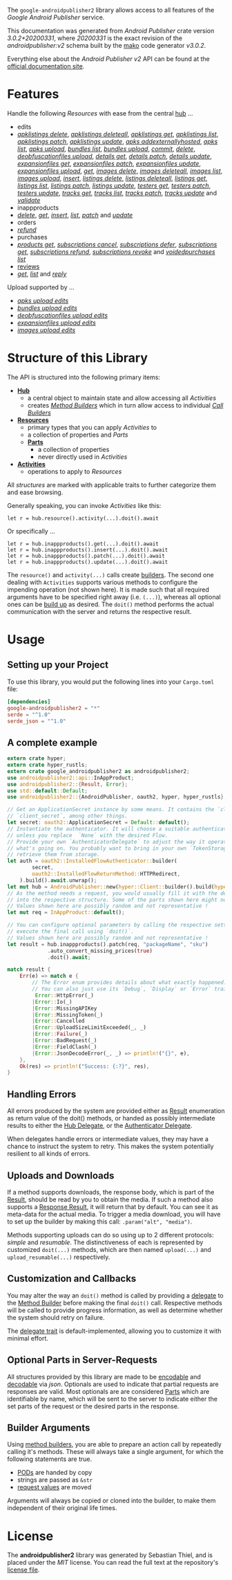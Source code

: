 <!---
DO NOT EDIT !
This file was generated automatically from 'src/mako/api/README.md.mako'
DO NOT EDIT !
-->
The `google-androidpublisher2` library allows access to all features of the *Google Android Publisher* service.

This documentation was generated from *Android Publisher* crate version *3.0.2+20200331*, where *20200331* is the exact revision of the *androidpublisher:v2* schema built by the [mako](http://www.makotemplates.org/) code generator *v3.0.2*.

Everything else about the *Android Publisher* *v2* API can be found at the
[official documentation site](https://developers.google.com/android-publisher).
# Features

Handle the following *Resources* with ease from the central [hub](https://docs.rs/google-androidpublisher2/3.0.2+20200331/google_androidpublisher2/AndroidPublisher) ... 

* edits
 * [*apklistings delete*](https://docs.rs/google-androidpublisher2/3.0.2+20200331/google_androidpublisher2/api::EditApklistingDeleteCall), [*apklistings deleteall*](https://docs.rs/google-androidpublisher2/3.0.2+20200331/google_androidpublisher2/api::EditApklistingDeleteallCall), [*apklistings get*](https://docs.rs/google-androidpublisher2/3.0.2+20200331/google_androidpublisher2/api::EditApklistingGetCall), [*apklistings list*](https://docs.rs/google-androidpublisher2/3.0.2+20200331/google_androidpublisher2/api::EditApklistingListCall), [*apklistings patch*](https://docs.rs/google-androidpublisher2/3.0.2+20200331/google_androidpublisher2/api::EditApklistingPatchCall), [*apklistings update*](https://docs.rs/google-androidpublisher2/3.0.2+20200331/google_androidpublisher2/api::EditApklistingUpdateCall), [*apks addexternallyhosted*](https://docs.rs/google-androidpublisher2/3.0.2+20200331/google_androidpublisher2/api::EditApkAddexternallyhostedCall), [*apks list*](https://docs.rs/google-androidpublisher2/3.0.2+20200331/google_androidpublisher2/api::EditApkListCall), [*apks upload*](https://docs.rs/google-androidpublisher2/3.0.2+20200331/google_androidpublisher2/api::EditApkUploadCall), [*bundles list*](https://docs.rs/google-androidpublisher2/3.0.2+20200331/google_androidpublisher2/api::EditBundleListCall), [*bundles upload*](https://docs.rs/google-androidpublisher2/3.0.2+20200331/google_androidpublisher2/api::EditBundleUploadCall), [*commit*](https://docs.rs/google-androidpublisher2/3.0.2+20200331/google_androidpublisher2/api::EditCommitCall), [*delete*](https://docs.rs/google-androidpublisher2/3.0.2+20200331/google_androidpublisher2/api::EditDeleteCall), [*deobfuscationfiles upload*](https://docs.rs/google-androidpublisher2/3.0.2+20200331/google_androidpublisher2/api::EditDeobfuscationfileUploadCall), [*details get*](https://docs.rs/google-androidpublisher2/3.0.2+20200331/google_androidpublisher2/api::EditDetailGetCall), [*details patch*](https://docs.rs/google-androidpublisher2/3.0.2+20200331/google_androidpublisher2/api::EditDetailPatchCall), [*details update*](https://docs.rs/google-androidpublisher2/3.0.2+20200331/google_androidpublisher2/api::EditDetailUpdateCall), [*expansionfiles get*](https://docs.rs/google-androidpublisher2/3.0.2+20200331/google_androidpublisher2/api::EditExpansionfileGetCall), [*expansionfiles patch*](https://docs.rs/google-androidpublisher2/3.0.2+20200331/google_androidpublisher2/api::EditExpansionfilePatchCall), [*expansionfiles update*](https://docs.rs/google-androidpublisher2/3.0.2+20200331/google_androidpublisher2/api::EditExpansionfileUpdateCall), [*expansionfiles upload*](https://docs.rs/google-androidpublisher2/3.0.2+20200331/google_androidpublisher2/api::EditExpansionfileUploadCall), [*get*](https://docs.rs/google-androidpublisher2/3.0.2+20200331/google_androidpublisher2/api::EditGetCall), [*images delete*](https://docs.rs/google-androidpublisher2/3.0.2+20200331/google_androidpublisher2/api::EditImageDeleteCall), [*images deleteall*](https://docs.rs/google-androidpublisher2/3.0.2+20200331/google_androidpublisher2/api::EditImageDeleteallCall), [*images list*](https://docs.rs/google-androidpublisher2/3.0.2+20200331/google_androidpublisher2/api::EditImageListCall), [*images upload*](https://docs.rs/google-androidpublisher2/3.0.2+20200331/google_androidpublisher2/api::EditImageUploadCall), [*insert*](https://docs.rs/google-androidpublisher2/3.0.2+20200331/google_androidpublisher2/api::EditInsertCall), [*listings delete*](https://docs.rs/google-androidpublisher2/3.0.2+20200331/google_androidpublisher2/api::EditListingDeleteCall), [*listings deleteall*](https://docs.rs/google-androidpublisher2/3.0.2+20200331/google_androidpublisher2/api::EditListingDeleteallCall), [*listings get*](https://docs.rs/google-androidpublisher2/3.0.2+20200331/google_androidpublisher2/api::EditListingGetCall), [*listings list*](https://docs.rs/google-androidpublisher2/3.0.2+20200331/google_androidpublisher2/api::EditListingListCall), [*listings patch*](https://docs.rs/google-androidpublisher2/3.0.2+20200331/google_androidpublisher2/api::EditListingPatchCall), [*listings update*](https://docs.rs/google-androidpublisher2/3.0.2+20200331/google_androidpublisher2/api::EditListingUpdateCall), [*testers get*](https://docs.rs/google-androidpublisher2/3.0.2+20200331/google_androidpublisher2/api::EditTesterGetCall), [*testers patch*](https://docs.rs/google-androidpublisher2/3.0.2+20200331/google_androidpublisher2/api::EditTesterPatchCall), [*testers update*](https://docs.rs/google-androidpublisher2/3.0.2+20200331/google_androidpublisher2/api::EditTesterUpdateCall), [*tracks get*](https://docs.rs/google-androidpublisher2/3.0.2+20200331/google_androidpublisher2/api::EditTrackGetCall), [*tracks list*](https://docs.rs/google-androidpublisher2/3.0.2+20200331/google_androidpublisher2/api::EditTrackListCall), [*tracks patch*](https://docs.rs/google-androidpublisher2/3.0.2+20200331/google_androidpublisher2/api::EditTrackPatchCall), [*tracks update*](https://docs.rs/google-androidpublisher2/3.0.2+20200331/google_androidpublisher2/api::EditTrackUpdateCall) and [*validate*](https://docs.rs/google-androidpublisher2/3.0.2+20200331/google_androidpublisher2/api::EditValidateCall)
* inappproducts
 * [*delete*](https://docs.rs/google-androidpublisher2/3.0.2+20200331/google_androidpublisher2/api::InappproductDeleteCall), [*get*](https://docs.rs/google-androidpublisher2/3.0.2+20200331/google_androidpublisher2/api::InappproductGetCall), [*insert*](https://docs.rs/google-androidpublisher2/3.0.2+20200331/google_androidpublisher2/api::InappproductInsertCall), [*list*](https://docs.rs/google-androidpublisher2/3.0.2+20200331/google_androidpublisher2/api::InappproductListCall), [*patch*](https://docs.rs/google-androidpublisher2/3.0.2+20200331/google_androidpublisher2/api::InappproductPatchCall) and [*update*](https://docs.rs/google-androidpublisher2/3.0.2+20200331/google_androidpublisher2/api::InappproductUpdateCall)
* orders
 * [*refund*](https://docs.rs/google-androidpublisher2/3.0.2+20200331/google_androidpublisher2/api::OrderRefundCall)
* purchases
 * [*products get*](https://docs.rs/google-androidpublisher2/3.0.2+20200331/google_androidpublisher2/api::PurchaseProductGetCall), [*subscriptions cancel*](https://docs.rs/google-androidpublisher2/3.0.2+20200331/google_androidpublisher2/api::PurchaseSubscriptionCancelCall), [*subscriptions defer*](https://docs.rs/google-androidpublisher2/3.0.2+20200331/google_androidpublisher2/api::PurchaseSubscriptionDeferCall), [*subscriptions get*](https://docs.rs/google-androidpublisher2/3.0.2+20200331/google_androidpublisher2/api::PurchaseSubscriptionGetCall), [*subscriptions refund*](https://docs.rs/google-androidpublisher2/3.0.2+20200331/google_androidpublisher2/api::PurchaseSubscriptionRefundCall), [*subscriptions revoke*](https://docs.rs/google-androidpublisher2/3.0.2+20200331/google_androidpublisher2/api::PurchaseSubscriptionRevokeCall) and [*voidedpurchases list*](https://docs.rs/google-androidpublisher2/3.0.2+20200331/google_androidpublisher2/api::PurchaseVoidedpurchaseListCall)
* [reviews](https://docs.rs/google-androidpublisher2/3.0.2+20200331/google_androidpublisher2/api::Review)
 * [*get*](https://docs.rs/google-androidpublisher2/3.0.2+20200331/google_androidpublisher2/api::ReviewGetCall), [*list*](https://docs.rs/google-androidpublisher2/3.0.2+20200331/google_androidpublisher2/api::ReviewListCall) and [*reply*](https://docs.rs/google-androidpublisher2/3.0.2+20200331/google_androidpublisher2/api::ReviewReplyCall)


Upload supported by ...

* [*apks upload edits*](https://docs.rs/google-androidpublisher2/3.0.2+20200331/google_androidpublisher2/api::EditApkUploadCall)
* [*bundles upload edits*](https://docs.rs/google-androidpublisher2/3.0.2+20200331/google_androidpublisher2/api::EditBundleUploadCall)
* [*deobfuscationfiles upload edits*](https://docs.rs/google-androidpublisher2/3.0.2+20200331/google_androidpublisher2/api::EditDeobfuscationfileUploadCall)
* [*expansionfiles upload edits*](https://docs.rs/google-androidpublisher2/3.0.2+20200331/google_androidpublisher2/api::EditExpansionfileUploadCall)
* [*images upload edits*](https://docs.rs/google-androidpublisher2/3.0.2+20200331/google_androidpublisher2/api::EditImageUploadCall)



# Structure of this Library

The API is structured into the following primary items:

* **[Hub](https://docs.rs/google-androidpublisher2/3.0.2+20200331/google_androidpublisher2/AndroidPublisher)**
    * a central object to maintain state and allow accessing all *Activities*
    * creates [*Method Builders*](https://docs.rs/google-androidpublisher2/3.0.2+20200331/google_androidpublisher2/client::MethodsBuilder) which in turn
      allow access to individual [*Call Builders*](https://docs.rs/google-androidpublisher2/3.0.2+20200331/google_androidpublisher2/client::CallBuilder)
* **[Resources](https://docs.rs/google-androidpublisher2/3.0.2+20200331/google_androidpublisher2/client::Resource)**
    * primary types that you can apply *Activities* to
    * a collection of properties and *Parts*
    * **[Parts](https://docs.rs/google-androidpublisher2/3.0.2+20200331/google_androidpublisher2/client::Part)**
        * a collection of properties
        * never directly used in *Activities*
* **[Activities](https://docs.rs/google-androidpublisher2/3.0.2+20200331/google_androidpublisher2/client::CallBuilder)**
    * operations to apply to *Resources*

All *structures* are marked with applicable traits to further categorize them and ease browsing.

Generally speaking, you can invoke *Activities* like this:

```Rust,ignore
let r = hub.resource().activity(...).doit().await
```

Or specifically ...

```ignore
let r = hub.inappproducts().get(...).doit().await
let r = hub.inappproducts().insert(...).doit().await
let r = hub.inappproducts().patch(...).doit().await
let r = hub.inappproducts().update(...).doit().await
```

The `resource()` and `activity(...)` calls create [builders][builder-pattern]. The second one dealing with `Activities` 
supports various methods to configure the impending operation (not shown here). It is made such that all required arguments have to be 
specified right away (i.e. `(...)`), whereas all optional ones can be [build up][builder-pattern] as desired.
The `doit()` method performs the actual communication with the server and returns the respective result.

# Usage

## Setting up your Project

To use this library, you would put the following lines into your `Cargo.toml` file:

```toml
[dependencies]
google-androidpublisher2 = "*"
serde = "^1.0"
serde_json = "^1.0"
```

## A complete example

```Rust
extern crate hyper;
extern crate hyper_rustls;
extern crate google_androidpublisher2 as androidpublisher2;
use androidpublisher2::api::InAppProduct;
use androidpublisher2::{Result, Error};
use std::default::Default;
use androidpublisher2::{AndroidPublisher, oauth2, hyper, hyper_rustls};

// Get an ApplicationSecret instance by some means. It contains the `client_id` and 
// `client_secret`, among other things.
let secret: oauth2::ApplicationSecret = Default::default();
// Instantiate the authenticator. It will choose a suitable authentication flow for you, 
// unless you replace  `None` with the desired Flow.
// Provide your own `AuthenticatorDelegate` to adjust the way it operates and get feedback about 
// what's going on. You probably want to bring in your own `TokenStorage` to persist tokens and
// retrieve them from storage.
let auth = oauth2::InstalledFlowAuthenticator::builder(
        secret,
        oauth2::InstalledFlowReturnMethod::HTTPRedirect,
    ).build().await.unwrap();
let mut hub = AndroidPublisher::new(hyper::Client::builder().build(hyper_rustls::HttpsConnector::with_native_roots().https_or_http().enable_http1().enable_http2().build()), auth);
// As the method needs a request, you would usually fill it with the desired information
// into the respective structure. Some of the parts shown here might not be applicable !
// Values shown here are possibly random and not representative !
let mut req = InAppProduct::default();

// You can configure optional parameters by calling the respective setters at will, and
// execute the final call using `doit()`.
// Values shown here are possibly random and not representative !
let result = hub.inappproducts().patch(req, "packageName", "sku")
             .auto_convert_missing_prices(true)
             .doit().await;

match result {
    Err(e) => match e {
        // The Error enum provides details about what exactly happened.
        // You can also just use its `Debug`, `Display` or `Error` traits
         Error::HttpError(_)
        |Error::Io(_)
        |Error::MissingAPIKey
        |Error::MissingToken(_)
        |Error::Cancelled
        |Error::UploadSizeLimitExceeded(_, _)
        |Error::Failure(_)
        |Error::BadRequest(_)
        |Error::FieldClash(_)
        |Error::JsonDecodeError(_, _) => println!("{}", e),
    },
    Ok(res) => println!("Success: {:?}", res),
}

```
## Handling Errors

All errors produced by the system are provided either as [Result](https://docs.rs/google-androidpublisher2/3.0.2+20200331/google_androidpublisher2/client::Result) enumeration as return value of
the doit() methods, or handed as possibly intermediate results to either the 
[Hub Delegate](https://docs.rs/google-androidpublisher2/3.0.2+20200331/google_androidpublisher2/client::Delegate), or the [Authenticator Delegate](https://docs.rs/yup-oauth2/*/yup_oauth2/trait.AuthenticatorDelegate.html).

When delegates handle errors or intermediate values, they may have a chance to instruct the system to retry. This 
makes the system potentially resilient to all kinds of errors.

## Uploads and Downloads
If a method supports downloads, the response body, which is part of the [Result](https://docs.rs/google-androidpublisher2/3.0.2+20200331/google_androidpublisher2/client::Result), should be
read by you to obtain the media.
If such a method also supports a [Response Result](https://docs.rs/google-androidpublisher2/3.0.2+20200331/google_androidpublisher2/client::ResponseResult), it will return that by default.
You can see it as meta-data for the actual media. To trigger a media download, you will have to set up the builder by making
this call: `.param("alt", "media")`.

Methods supporting uploads can do so using up to 2 different protocols: 
*simple* and *resumable*. The distinctiveness of each is represented by customized 
`doit(...)` methods, which are then named `upload(...)` and `upload_resumable(...)` respectively.

## Customization and Callbacks

You may alter the way an `doit()` method is called by providing a [delegate](https://docs.rs/google-androidpublisher2/3.0.2+20200331/google_androidpublisher2/client::Delegate) to the 
[Method Builder](https://docs.rs/google-androidpublisher2/3.0.2+20200331/google_androidpublisher2/client::CallBuilder) before making the final `doit()` call. 
Respective methods will be called to provide progress information, as well as determine whether the system should 
retry on failure.

The [delegate trait](https://docs.rs/google-androidpublisher2/3.0.2+20200331/google_androidpublisher2/client::Delegate) is default-implemented, allowing you to customize it with minimal effort.

## Optional Parts in Server-Requests

All structures provided by this library are made to be [encodable](https://docs.rs/google-androidpublisher2/3.0.2+20200331/google_androidpublisher2/client::RequestValue) and 
[decodable](https://docs.rs/google-androidpublisher2/3.0.2+20200331/google_androidpublisher2/client::ResponseResult) via *json*. Optionals are used to indicate that partial requests are responses 
are valid.
Most optionals are are considered [Parts](https://docs.rs/google-androidpublisher2/3.0.2+20200331/google_androidpublisher2/client::Part) which are identifiable by name, which will be sent to 
the server to indicate either the set parts of the request or the desired parts in the response.

## Builder Arguments

Using [method builders](https://docs.rs/google-androidpublisher2/3.0.2+20200331/google_androidpublisher2/client::CallBuilder), you are able to prepare an action call by repeatedly calling it's methods.
These will always take a single argument, for which the following statements are true.

* [PODs][wiki-pod] are handed by copy
* strings are passed as `&str`
* [request values](https://docs.rs/google-androidpublisher2/3.0.2+20200331/google_androidpublisher2/client::RequestValue) are moved

Arguments will always be copied or cloned into the builder, to make them independent of their original life times.

[wiki-pod]: http://en.wikipedia.org/wiki/Plain_old_data_structure
[builder-pattern]: http://en.wikipedia.org/wiki/Builder_pattern
[google-go-api]: https://github.com/google/google-api-go-client

# License
The **androidpublisher2** library was generated by Sebastian Thiel, and is placed 
under the *MIT* license.
You can read the full text at the repository's [license file][repo-license].

[repo-license]: https://github.com/Byron/google-apis-rsblob/main/LICENSE.md
